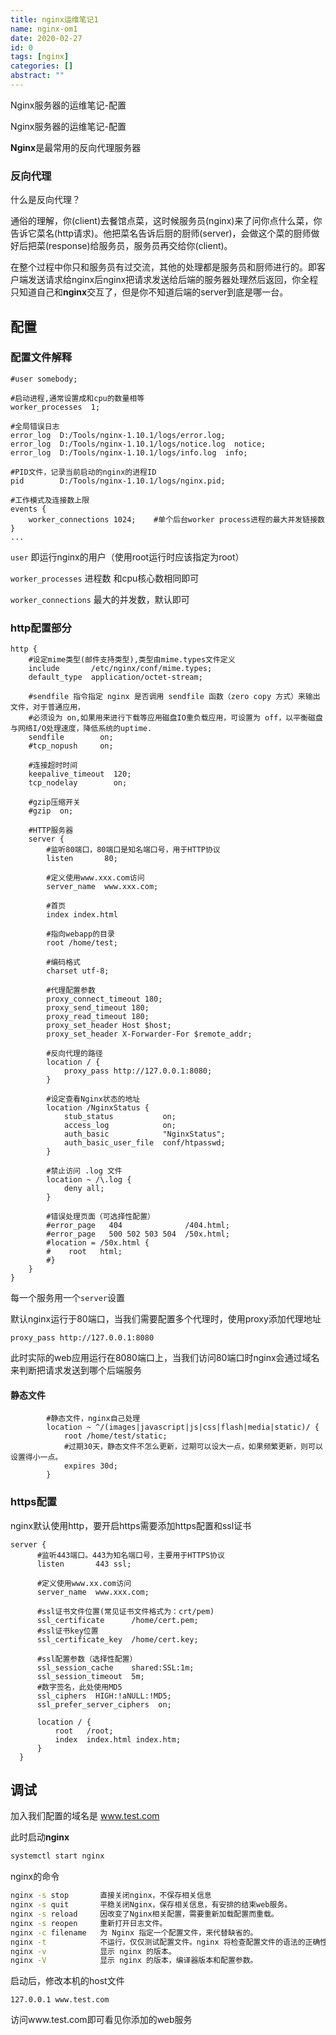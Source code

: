 ```yaml
---
title: nginx运维笔记1
name: nginx-om1
date: 2020-02-27
id: 0
tags: [nginx]
categories: []
abstract: ""
---
```



Nginx服务器的运维笔记-配置


<!--more-->


Nginx服务器的运维笔记-配置

<!--more-->

**Nginx**是最常用的反向代理服务器

### 反向代理

什么是反向代理？

通俗的理解，你(client)去餐馆点菜，这时候服务员(nginx)来了问你点什么菜，你告诉它菜名(http请求)。他把菜名告诉后厨的厨师(server)，会做这个菜的厨师做好后把菜(response)给服务员，服务员再交给你(client)。

在整个过程中你只和服务员有过交流，其他的处理都是服务员和厨师进行的。即客户端发送请求给nginx后nginx把请求发送给后端的服务器处理然后返回，你全程只知道自己和**nginx**交互了，但是你不知道后端的server到底是哪一台。

## 配置

### 配置文件解释

```nginx
#user somebody;

#启动进程,通常设置成和cpu的数量相等
worker_processes  1;

#全局错误日志
error_log  D:/Tools/nginx-1.10.1/logs/error.log;
error_log  D:/Tools/nginx-1.10.1/logs/notice.log  notice;
error_log  D:/Tools/nginx-1.10.1/logs/info.log  info;

#PID文件，记录当前启动的nginx的进程ID
pid        D:/Tools/nginx-1.10.1/logs/nginx.pid;

#工作模式及连接数上限
events {
    worker_connections 1024;    #单个后台worker process进程的最大并发链接数
}
...
```

`user` 即运行nginx的用户（使用root运行时应该指定为root）

`worker_processes` 进程数 和cpu核心数相同即可

`worker_connections` 最大的并发数，默认即可

### http配置部分

```nginx
http {
    #设定mime类型(邮件支持类型),类型由mime.types文件定义
    include       /etc/nginx/conf/mime.types;
    default_type  application/octet-stream;

    #sendfile 指令指定 nginx 是否调用 sendfile 函数（zero copy 方式）来输出文件，对于普通应用，
    #必须设为 on,如果用来进行下载等应用磁盘IO重负载应用，可设置为 off，以平衡磁盘与网络I/O处理速度，降低系统的uptime.
    sendfile        on;
    #tcp_nopush     on;

    #连接超时时间
    keepalive_timeout  120;
    tcp_nodelay        on;

	#gzip压缩开关
	#gzip  on;

    #HTTP服务器
    server {
        #监听80端口，80端口是知名端口号，用于HTTP协议
        listen       80;

        #定义使用www.xxx.com访问
        server_name  www.xxx.com;

		#首页
		index index.html

		#指向webapp的目录
		root /home/test;

		#编码格式
		charset utf-8;

		#代理配置参数
        proxy_connect_timeout 180;
        proxy_send_timeout 180;
        proxy_read_timeout 180;
        proxy_set_header Host $host;
        proxy_set_header X-Forwarder-For $remote_addr;

        #反向代理的路径
        location / {
            proxy_pass http://127.0.0.1:8080;
        }

        #设定查看Nginx状态的地址
        location /NginxStatus {
            stub_status           on;
            access_log            on;
            auth_basic            "NginxStatus";
            auth_basic_user_file  conf/htpasswd;
        }

        #禁止访问 .log 文件
        location ~ /\.log {
            deny all;
        }

		#错误处理页面（可选择性配置）
		#error_page   404              /404.html;
		#error_page   500 502 503 504  /50x.html;
        #location = /50x.html {
        #    root   html;
        #}
    }
}
```

每一个服务用一个`server`设置

默认nginx运行于80端口，当我们需要配置多个代理时，使用proxy添加代理地址

`proxy_pass http://127.0.0.1:8080` 

此时实际的web应用运行在8080端口上，当我们访问80端口时nginx会通过域名来判断把请求发送到哪个后端服务

#### 静态文件

```nginx
        #静态文件，nginx自己处理
        location ~ ^/(images|javascript|js|css|flash|media|static)/ {
            root /home/test/static;
            #过期30天，静态文件不怎么更新，过期可以设大一点，如果频繁更新，则可以设置得小一点。
            expires 30d;
        }
```

### https配置

nginx默认使用http，要开启https需要添加https配置和ssl证书

```nginx
server {
      #监听443端口。443为知名端口号，主要用于HTTPS协议
      listen       443 ssl;

      #定义使用www.xx.com访问
      server_name  www.xxx.com;

      #ssl证书文件位置(常见证书文件格式为：crt/pem)
      ssl_certificate      /home/cert.pem;
      #ssl证书key位置
      ssl_certificate_key  /home/cert.key;

      #ssl配置参数（选择性配置）
      ssl_session_cache    shared:SSL:1m;
      ssl_session_timeout  5m;
      #数字签名，此处使用MD5
      ssl_ciphers  HIGH:!aNULL:!MD5;
      ssl_prefer_server_ciphers  on;

      location / {
          root   /root;
          index  index.html index.htm;
      }
  }
```

## 调试

加入我们配置的域名是 www.test.com

此时启动**nginx**

```bash
systemctl start nginx
```

nginx的命令

```bash
nginx -s stop       直接关闭nginx，不保存相关信息
nginx -s quit       平稳关闭Nginx，保存相关信息，有安排的结束web服务。
nginx -s reload     因改变了Nginx相关配置，需要重新加载配置而重载。
nginx -s reopen     重新打开日志文件。
nginx -c filename   为 Nginx 指定一个配置文件，来代替缺省的。
nginx -t            不运行，仅仅测试配置文件。nginx 将检查配置文件的语法的正确性，并尝试打开配置文件中所引用到的文件。
nginx -v            显示 nginx 的版本。
nginx -V            显示 nginx 的版本，编译器版本和配置参数。
```

启动后，修改本机的host文件

```
127.0.0.1 www.test.com
```

访问www.test.com即可看见你添加的web服务